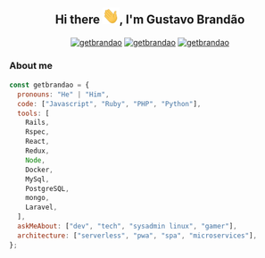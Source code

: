 <h2 align="center">Hi there <img src="https://github.com/getbrandao/getbrandao/blob/main/sources/hi_wave.gif" width="30px">, I'm Gustavo Brandão</h1>

<p align="center">
  <a href="https://twitter.com/getbrandao" target="blank"><img align="center" src="https://cdn.jsdelivr.net/npm/simple-icons@3.0.1/icons/twitter.svg" alt="getbrandao" height="20" width="20" /></a>
  <a href="https://linkedin.com/in/getbrandao" target="blank"><img align="center" src="https://cdn.jsdelivr.net/npm/simple-icons@3.0.1/icons/linkedin.svg" alt="getbrandao" height="20" width="20" /></a>
  <a href="https://stackoverflow.com/users/5625918/getbrandao" target="blank"><img align="center" src="https://cdn.jsdelivr.net/npm/simple-icons@3.0.1/icons/stackoverflow.svg" alt="getbrandao" height="20" width="20" /></a
</p>

### About me

```javascript
const getbrandao = {
  pronouns: "He" | "Him",
  code: ["Javascript", "Ruby", "PHP", "Python"],
  tools: [
    Rails,
    Rspec,
    React,
    Redux,
    Node,
    Docker,
    MySql,
    PostgreSQL,
    mongo,
    Laravel,
  ],
  askMeAbout: ["dev", "tech", "sysadmin linux", "gamer"],
  architecture: ["serverless", "pwa", "spa", "microservices"],
};
```

<!--

![](https://komarev.com/ghpvc/?username=getbrandao&color=green&style=plastic)

### Hi there 👋
**getbrandao/getbrandao** is a ✨ _special_ ✨ repository because its `README.md` (this file) appears on your GitHub profile.

Here are some ideas to get you started:

- 🔭 I’m currently working on ...
- 🌱 I’m currently learning ...
- 👯 I’m looking to collaborate on ...
- 🤔 I’m looking for help with ...
- 💬 Ask me about ...
- 📫 How to reach me: ...
- 😄 Pronouns: ...
- ⚡ Fun fact: ...
-->
